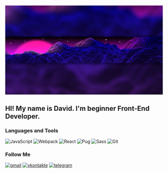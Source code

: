 [![Header](https://github.com/DavidShariev/DavidShariev/blob/master/assets/header.jpg)](https://github.com/DavidShariev/)

## HI! My name is David. I'm beginner Front-End Developer.

### Languages and Tools
![JavaScript](https://img.shields.io/badge/-JavaScript-000?style=for-the-badge&logo=Javascript)
![Webpack](https://img.shields.io/badge/-Webpack-000?style=for-the-badge&logo=Webpack)
![React](https://img.shields.io/badge/-React-000?style=for-the-badge&logo=React)
![Pug](https://img.shields.io/badge/-Pug-000?style=for-the-badge&logo=Pug)
![Sass](https://img.shields.io/badge/-Sass-000?style=for-the-badge&logo=Sass)
![Git](https://img.shields.io/badge/-Git-000?style=for-the-badge&logo=GiT)

### Follow Me
[![gmail](https://img.shields.io/badge/-gmail-000?style=for-the-badge&logo=gmail)](https://mail.google.com/mail/david.shariev.08@gmail.com)
[![vkontakte](https://img.shields.io/badge/-vk.com-000?style=for-the-badge&logo=vk)](https://vk.com/veirash02)
[![telegram](https://img.shields.io/badge/-telegram-000?style=for-the-badge&logo=telegram)](https://t.me/artrubec)
